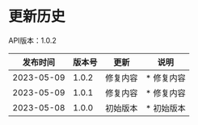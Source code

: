 # 更新历史 #

API版本：1.0.2

| 发布时间       | 版本号   | 更新   | 说明                      |
|------------|-------|------|-------------------------|
| 2023-05-09 | 1.0.2 | 修复内容 | * 修复内容                  |
| 2023-05-09 | 1.0.1 | 修复内容 | * 修复内容                  |
| 2023-05-08 | 1.0.0 | 初始版本 | * 初始版本                  |
